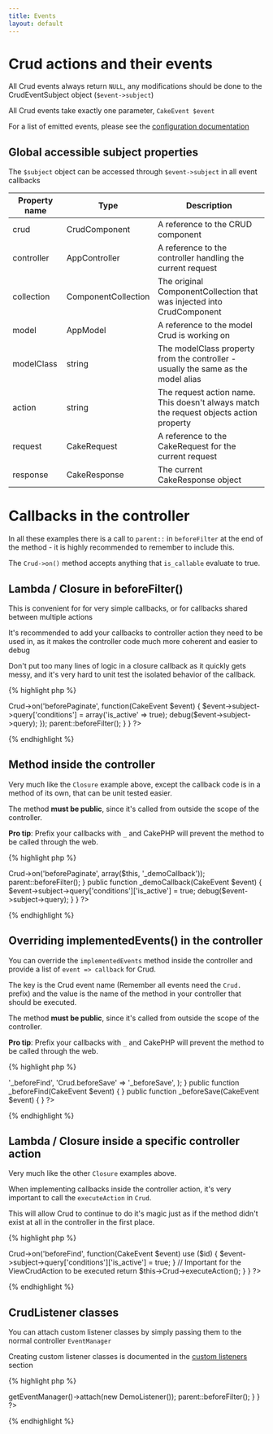 ```yaml
---
title: Events
layout: default
---
```


# Crud actions and their events

All Crud events always return `NULL`, any modifications should be done to the CrudEventSubject
object (`$event->subject`)

All Crud events take exactly one parameter, `CakeEvent $event`

For a list of emitted events, please see the [configuration documentation]({{site.url}}/docs/configuration.html)

## Global accessible subject properties

The `$subject` object can be accessed through `$event->subject` in all event callbacks

<table class="table">
<thead>
	<tr>
		<th>Property name</th>
		<th>Type</th>
		<th>Description</th>
	</tr>
</thead>
<tbody>
	<tr>
		<td>crud</td>
		<td>CrudComponent</td>
		<td>A reference to the CRUD component</td>
	</tr>
	<tr>
		<td>controller</td>
		<td>AppController</td>
		<td>A reference to the controller handling the current request</td>
	</tr>
	<tr>
		<td>collection</td>
		<td>ComponentCollection</td>
		<td>The original ComponentCollection that was injected into CrudComponent</td>
	</tr>
	<tr>
		<td>model</td>
		<td>AppModel</td>
		<td>A reference to the model Crud is working on</td>
	</tr>
	<tr>
		<td>modelClass</td>
		<td>string</td>
		<td>The modelClass property from the controller - usually the same as the model alias</td>
	</tr>
	<tr>
		<td>action</td>
		<td>string</td>
		<td>The request action name. This doesn't always match the request objects action property</td>
	</tr>
	<tr>
		<td>request</td>
		<td>CakeRequest</td>
		<td>A reference to the CakeRequest for the current request</td>
	</tr>
	<tr>
		<td>response</td>
		<td>CakeResponse</td>
		<td>The current CakeResponse object</td>
	</tr>
</tbody>
</table>

# Callbacks in the controller

In all these examples there is a call to `parent::` in `beforeFilter` at the end of the method -
it is highly recommended to remember to include this.

The `Crud->on()` method accepts anything that `is_callable` evaluate to true.

## Lambda / Closure in beforeFilter()

This is convenient for for very simple callbacks, or for callbacks shared between multiple actions

It's recommended to add your callbacks to controller action they need to be used in, as it makes the
controller code much more coherent and easier to debug

Don't put too many lines of logic in a closure callback as it quickly gets messy, and it's very hard
to unit test the isolated behavior of the callback.

{% highlight php %}
<?php
class DemoController extends AppController {

	public function beforeFilter() {
		$this->Crud->on('beforePaginate', function(CakeEvent $event) {
			$event->subject->query['conditions'] = array('is_active' => true);
			debug($event->subject->query);
		});

		parent::beforeFilter();
	}

}
?>
{% endhighlight %}

## Method inside the controller

Very much like the `Closure` example above, except the callback code is in a method of its own, that
can be unit tested easier.

The method __must be public__, since it's called from outside the scope of the controller.

__Pro tip__: Prefix your callbacks with `_` and CakePHP will prevent the method to be called through
the web.

{% highlight php %}
<?php
class DemoController extends AppController {

	public function beforeFilter() {
		$this->Crud->on('beforePaginate', array($this, '_demoCallback'));

		parent::beforeFilter();
	}

	public function _demoCallback(CakeEvent $event) {
		$event->subject->query['conditions']['is_active'] = true;
		debug($event->subject->query);
	}

}
?>
{% endhighlight %}

## Overriding implementedEvents() in the controller

You can override the `implementedEvents` method inside the controller and provide a list of `event => callback` for Crud.

The key is the Crud event name (Remember all events need the `Crud.` prefix) and the value is the
name of the method in your controller that should be executed.

The method __must be public__, since it's called from outside the scope of the controller.

__Pro tip__: Prefix your callbacks with `_` and CakePHP will prevent the method to be called through
the web.

{% highlight php %}
<?php
public function implementedEvents() {
	return parent::implementedEvents() + array(
		'Crud.beforeFind' => '_beforeFind',
		'Crud.beforeSave' => '_beforeSave',
	);
}

public function _beforeFind(CakeEvent $event) {

}

public function _beforeSave(CakeEvent $event) {

}
?>
{% endhighlight %}

## Lambda / Closure inside a specific controller action

Very much like the other `Closure` examples above.

When implementing callbacks inside the controller action, it's very important to call the
`executeAction` in `Crud`.

This will allow Crud to continue to do it's magic just as if the method didn't exist at all in the
controller in the first place.

{% highlight php %}
<?php
class DemoController extends AppController {

	public function view($id = null) {
		$this->Crud->on('beforeFind', function(CakeEvent $event) use ($id) {
			$event->subject->query['conditions']['is_active'] = true;
		}

		// Important for the ViewCrudAction to be executed
		return $this->Crud->executeAction();
	}

}
?>
{% endhighlight %}

## CrudListener classes

You can attach custom listener classes by simply passing them to the normal
controller `EventManager`

Creating custom listener classes is documented in the [custom listeners]({{site.url}}/docs/listeners/custom.html)
section

{% highlight php %}
<?php
App::uses('DemoListener', 'Controller/Crud/Listener');

class DemoController extends AppController {

	public function beforeFilter() {
		$this->getEventManager()->attach(new DemoListener());
		parent::beforeFilter();
	}

}
?>
{% endhighlight %}

